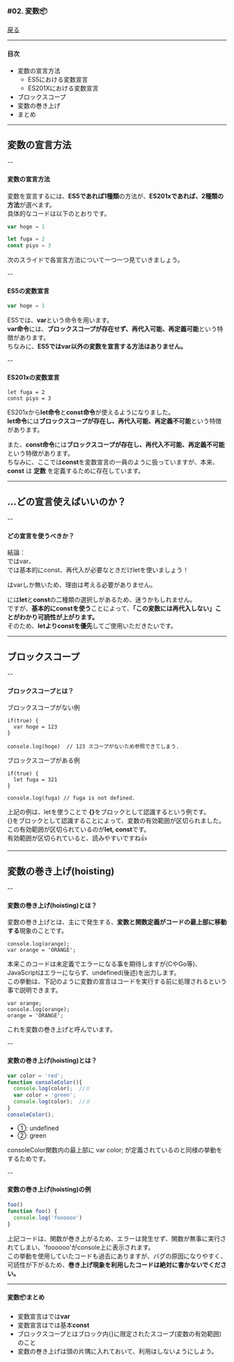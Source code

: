 ### #02. 変数📦

<a href="../">戻る</a>

---

#### 目次

- 変数の宣言方法
  - ES5における変数宣言
  - ES201Xにおける変数宣言
- ブロックスコープ
- 変数の巻き上げ
- まとめ

---

## 変数の宣言方法

--

#### 変数の宣言方法

変数を宣言するには、<b class="-u">ES5であれば1種類</b>の方法が、<b class="-u">ES201xであれば、2種類の方法</b>が選べます。<br>具体的なコードは以下のとおりです。

<p class="-mt24"><span class="tag -es5"></span></p>

```js
var hoge = 1
```

<p class="-mt24"><span class="tag -es201x"></span></p>

```js
let fuga = 2
const piyo = 3
```

<p class="-mt24 -small">次のスライドで各宣言方法について一つ一つ見ていきましょう。</p>

--

#### ES5の変数宣言

<p class="-mt24"><span class="tag -es5"></span></p>

```js
var hoge = 1
```

<p class="-mt24">ES5では、<b class="-u">var</b>という命令を用います。<br>
<b class="-u">var命令</b>には、<b class="-u">ブロックスコープが存在せず、再代入可能、再定義可能</b>という特徴があります。<br>
ちなみに、<b class="-u">ES5ではvar以外の変数を宣言する方法はありません。</b></p>

--

#### ES201xの変数宣言

<p class="-mt24"><span class="tag -es201x"></span></p>

```
let fuga = 2
const piyo = 3
```

<p class="-mt24">ES201xから<b class="-u">let命令</b>と<b class="-u">const命令</b>が使えるようになりました。<br>
<b class="-u -mt24">let命令</b>には<b class="-u">ブロックスコープが存在し、再代入可能、再定義不可能</b>という特徴があります。</p>

<p>また、<b class="-u">const命令</b>には<b class="-u">ブロックスコープが存在し、再代入不可能、再定義不可能</b>という特徴があります。<br>ちなみに、ここでは<b class="-u">const</b>を変数宣言の一員のように扱っていますが、本来、 <b>const</b> は <b>定数</b> を定義するために存在しています。</p>

---

## …どの宣言使えばいいのか？

--

#### どの宣言を使うべきか？
<p class="-b -small">結論：<br><span class="tag -es5"></span>ではvar、<br><span class="tag -es201x"></span>では基本的にconst、再代入が必要なときだけletを使いましょう！</p>

<p class="-mt24"><span class="tag -es5"></span>はvarしか無いため、理由は考える必要がありません。</p>

<span class="tag -es201x"></span>には<b class="-u">let</b>と<b class="-u">const</b>の二種類の選択しがあるため、迷うかもしれません。<br>ですが、<b class="-u">基本的にconstを使う</b>ことによって、<b class="-u">「この変数には再代入しない」ことがわかり可読性が上がります。</b><br>そのため、<b class="-u">letよりconstを優先</b>してご使用いただきたいです。

--- 

## ブロックスコープ

--

#### ブロックスコープとは？

ブロックスコープがない例

```
if(true) {
  var hoge = 123
}

console.log(hoge)  // 123 スコープがないため参照できてしまう.
```

<p class="-mt16">ブロックスコープがある例</p>

```
if(true) {
  let fuga = 321
}

console.log(fuga) // fuga is not defined.
```

<p class="-mt24">上記の例は、letを使うことで <b class="-u">{}</b>をブロックとして認識するという例です。<br>{}をブロックとして認識することによって、変数の有効範囲が区切られました。<br>この有効範囲が区切られているのが<b>let, const</b>です。<br>有効範囲が区切られていると、読みやすいですね👍</p>

---

## 変数の巻き上げ(hoisting)

--

#### 変数の巻き上げ(hoisting)とは？

変数の巻き上げとは、主に<span class="tag -es5"></span>で発生する、<b class="-u">変数と関数定義がコードの最上部に移動する</b>現象のことです。

```
console.log(orange);
var orange = 'ORANGE';
```

本来このコードは未定義でエラーになる事を期待しますが(CやGo等)、JavaScriptはエラーにならず、undefined(後述)を出力します。<br>
この挙動は、下記のように変数の宣言はコードを実行する前に処理されるという事で説明できます。

```
var orange;
console.log(orange);
orange = 'ORANGE';
```
これを変数の巻き上げと呼んでいます。

--

#### 変数の巻き上げ(hoisting)とは？

```javascript
var color = 'red';
function consoleColor(){
  console.log(color);  //①
  var color = 'green';
  console.log(color);  //②
}
consoleColor();

```

<ul>
  <li>①: <span class="fragment">undefined</span></li>
  <li>②: <span class="fragment">green</span></li>
</ul>
<p>consoleColor関数内の最上部に <span>var color;</span> が定義されているのと同様の挙動をするためです。</p>

--

#### 変数の巻き上げ(hoisting)の例

```js
foo()
function foo() {
  console.log('foooooo')
}
```

上記コードは、関数が巻き上がるため、エラーは発生せず、関数が無事に実行されてしまい、'foooooo'がconsole上に表示されます。<br>この挙動を使用していたコードも過去にありますが、バグの原因になりやすく、可読性が下がるため、<b class="-u">巻き上げ現象を利用したコードは絶対に書かないでください。</b>

---

#### 変数📦まとめ

- 変数宣言は<span class="tag -es5"></span>では<b class="-u">var</b>
- 変数宣言は<span class="tag -es201x"></span>では基本<b class="-u">const</b>
- ブロックスコープとはブロック内{}に限定されたスコープ(変数の有効範囲)のこと
- 変数の巻き上げは頭の片隅に入れておいて、利用はしないようにしよう。
